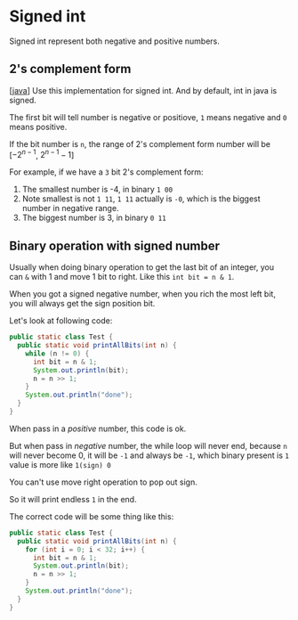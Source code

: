 # Signed int

Signed int represent both negative and positive numbers.

## 2's complement form

[[java]] Use this implementation for signed int. And by default, int in java is signed.

The first bit will tell number is negative or positiove, `1` means negative and `0` means positive.

If the bit number is `n`, the range of 2's complement form number will be [$-2^{n - 1}$, $2^{n -1} - 1$]

For example, if we have a `3` bit 2's complement form:
  1. The smallest number is -4, in binary `1 00`
  2. Note smallest is not `1 11`, `1 11` actually is `-0`, which is the biggest number in negative range.
  3. The biggest number is 3, in binary `0 11`

## Binary operation with signed number

Usually when doing binary operation to get the last bit of an integer, you can `&` with 1 and move 1 bit to right. Like this `int bit = n & 1`.

When you got a signed negative number, when you rich the most left bit, you will always get the sign position bit.

Let's look at following code:

```java
public static class Test {
  public static void printAllBits(int n) {
    while (n != 0) {
      int bit = n & 1;
      System.out.println(bit);
      n = n >> 1;
    }
    System.out.println("done");
  }
}
```

When pass in a *positive* number, this code is ok.

But when pass in *negative* number, the while loop will never end, because `n` will never become 0, it will be `-1` and always be `-1`, which binary present is `1` value is more like `1(sign) 0`

You can't use move right operation to pop out sign.

So it will print endless `1` in the end.

The correct code will be some thing like this:

```java
public static class Test {
  public static void printAllBits(int n) {
    for (int i = 0; i < 32; i++) {
      int bit = n & 1;
      System.out.println(bit);
      n = n >> 1;
    }
    System.out.println("done");
  }
}
```



[//begin]: # "Autogenerated link references for markdown compatibility"
[java]: java "Java"
[//end]: # "Autogenerated link references"